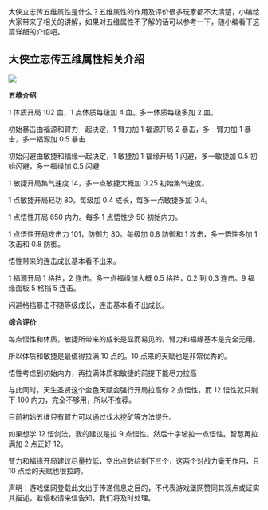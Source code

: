 大侠立志传五维属性是什么？五维属性的作用及评价很多玩家都不太清楚，小编给大家带来了相关的讲解，如果对五维属性不了解的话可以参考一下，随小编看下这篇详细的介绍吧。  

## **大侠立志传五维属性相关介绍**

[![](https://yxbao-img.hellonitrack.com/article/image/202303/10/4e4d512311.png)](https://yxbao-img.hellonitrack.com/article/image/202303/10/4e4d512311.png)

  

**五维介绍**

1 体质开局 102 血，1 点体质每级加 4 血。多一体质每级多加 2 血。

初始暴击由福源和臂力一起决定，1 臂力加 1 福源开局 2 暴击，多一臂力加 1 暴击，多一福源加 0.5 暴击

初始闪避由敏捷和福缘一起决定，1 敏捷加 1 福缘开局 1 闪避，多一敏捷加 0.5 初始闪避，多一福缘加 0.5 闪避

1 敏捷开局集气速度 14，多一点敏捷大概加 0.25 初始集气速度。

1 点敏捷开局轻功 80。每级加 0.4 成长，每多一点敏捷多加 0.4。

1 点悟性开局 650 内力。每多 1 点悟性少 50 初始内力。

1 点悟性开局攻击力 101，防御力 80。每级加 0.8 防御和 1 攻击，多一悟性多加 1 攻击和 0.8 防御。

悟性带来的连击成长基本看不出来。

1 福源开局 1 格挡，2 连击。多一点福缘加大概 0.5 格挡，0.2 到 0.3 连击。9 福缘面板 5 格挡 5 连击。

闪避格挡暴击不随等级成长，连击基本看不出成长。

**综合评价**

每点悟性和体质，敏捷所带来的成长是显而易见的。臂力和福缘基本是完全无用。

所以体质和敏捷是最值得拉满 10 点的。10 点来的天赋也是非常优秀的。

悟性考虑到初始内力，再拉满体质和敏捷的前提下能尽力拉高

与此同时，天生圣贤这个金色天赋会强行开局拉高你 2 点悟性，而 12 悟性就只剩下 100 内力，完全不够用，所以不推荐。

目前初始五维只有臂力可以通过伐木挖矿等方法提升。

如果想学 12 悟剑法，我的建议是拉 9 点悟性。然后十字坡拉一点悟性。智慧再拉满加 2 点正好 12。

臂力和福缘开局建议尽量拉低，空出点数给剩下三个，这两个对战力毫无作用，且 10 点给的天赋也很拉跨。

声明：游戏堡网登载此文出于传递信息之目的，不代表游戏堡网赞同其观点或证实其描述，若侵权请来信告知，我们将及时处理。